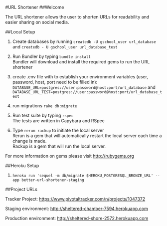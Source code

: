#URL Shortener
##Welcome

The URL shortener allows the user to shorten URLs for readability and easier sharing
on social media.

##Local Setup

1. Create databases by running `createdb -U gschool_user url_database` and `createdb - U gschool_user url_database_test`

1. Run Bundler by typing `bundle install`  
Bundler will download and install the required gems to run the URL shortener

1. create .env file with to establish your environment variables (user, password, host, port need to be filled in):
`DATABASE_URL=postgres://user:password@host:port/url_database` and
`DATABASE_URL_TEST=postgres://user:password@host:port/url_database_test`

1. run migrations `rake db:migrate`

1. Run test suite by typing `rspec`  
The tests are written in Capybara and RSpec

1. Type `rerun rackup` to initiate the local server  
Rerun is a gem that will automatically restart the local server each time a change
is made.  
Rackup is a gem that will run the local server.  

For more information on gems please visit http://rubygems.org


##Heroku Setup

1. `heroku run 'sequel -m db/migrate $HEROKU_POSTGRESQL_BRONZE_URL' --app better-url-shortener-staging`


##Project URLs

Tracker Project:
https://www.pivotaltracker.com/n/projects/1047372

Staging environment:
http://sheltered-chamber-7594.herokuapp.com

Production environment:
http://sheltered-shore-2572.herokuapp.com
 
